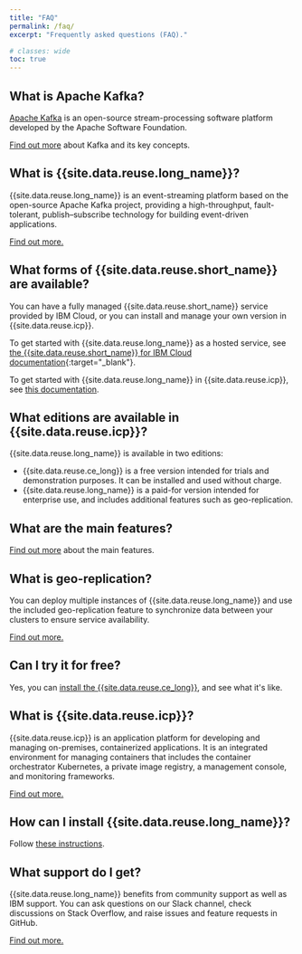 ```yaml
---
title: "FAQ"
permalink: /faq/
excerpt: "Frequently asked questions (FAQ)."

# classes: wide
toc: true
---
```

## What is Apache Kafka?

[Apache Kafka](https://kafka.apache.org/intro) is an open-source stream-processing software platform developed by the Apache Software Foundation.

[Find out more](../about/key-concepts/) about Kafka and its key concepts.

## What is {{site.data.reuse.long_name}}?

{{site.data.reuse.long_name}} is an event-streaming platform based on the open-source Apache Kafka project, providing a high-throughput, fault-tolerant, publish–subscribe technology for building event-driven applications.

[Find out more.](../about/overview/)

## What forms of {{site.data.reuse.short_name}} are available?

You can have a fully managed {{site.data.reuse.short_name}} service provided by IBM Cloud, or you can install and manage your own version in {{site.data.reuse.icp}}.

To get started with {{site.data.reuse.long_name}} as a hosted service, see [the {{site.data.reuse.short_name}} for IBM Cloud documentation](https://console.bluemix.net/docs/services/EventStreams/index.html){:target="_blank"}.

To get started with {{site.data.reuse.long_name}} in {{site.data.reuse.icp}}, see [this documentation](../).


## What editions are available in {{site.data.reuse.icp}}?

{{site.data.reuse.long_name}} is available in two editions:
* {{site.data.reuse.ce_long}} is a free version intended for trials and demonstration purposes. It can be installed and used without charge.
* {{site.data.reuse.long_name}} is a paid-for version intended for enterprise use, and includes additional features such as geo-replication.

## What are the main features?

[Find out more](../about/overview/) about the main features.

## What is geo-replication?

You can deploy multiple instances of {{site.data.reuse.long_name}} and use the included geo-replication feature to synchronize data between your clusters to ensure service availability.

[Find out more.](../georeplication/about/)

## Can I try it for free?

Yes, you can [install the {{site.data.reuse.ce_long}}](../installing/installing), and see what it's like.

## What is {{site.data.reuse.icp}}?

{{site.data.reuse.icp}} is an application platform for developing and managing on-premises, containerized applications. It is an integrated environment for managing containers that includes the container orchestrator Kubernetes, a private image registry, a management console, and monitoring frameworks.

[Find out more.](https://www.ibm.com/support/knowledgecenter/SSBS6K_3.1.0/getting_started/overview.html)

## How can I install {{site.data.reuse.long_name}}?

Follow [these instructions](../installing/installing).

## What support do I get?

{{site.data.reuse.long_name}} benefits from community support as well as IBM support. You can ask questions on our Slack channel, check discussions on Stack Overflow, and raise issues and feature requests in GitHub.

[Find out more.](../support)
